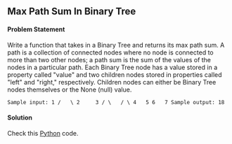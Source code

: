 ## Max Path Sum In Binary Tree

#### Problem Statement

Write a function that takes in a Binary Tree and returns its max path sum. A path is a collection of connected nodes where no node is connected to more than two
other nodes; a path sum is the sum of the values of the nodes in a particular path. Each Binary Tree node has a value stored in a property called "value" and two
children nodes stored in properties called "left" and "right," respectively. Children nodes can either be Binary Tree nodes themselves or the None (null) value.


`Sample input:
      1
    /   \
   2     3
  / \   / \
 4   5 6   7
Sample output: 18`


#### Solution

Check this [Python](../python/Max_Path_Sum_In_Binary_Tree.py) code.

